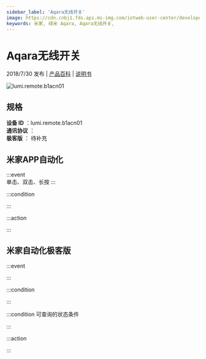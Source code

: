 ```yaml
---
sidebar_label: 'Aqara无线开关'
image: https://cdn.cnbj1.fds.api.mi-img.com/iotweb-user-center/developer_1679069105409LzzNoQzf.png?GalaxyAccessKeyId=AKVGLQWBOVIRQ3XLEW&Expires=9223372036854775807&Signature=YS7/c/CPMgkBkpfm3sxZZrpKk4s=
keywords: 米家, 绿米 Aqara, Aqara无线开关, 
---
```

# Aqara无线开关

2018/7/30 发布 | [产品百科](https://home.mi.com/webapp/content/baike/product/index.html?model=lumi.remote.b1acn01/) | [说明书](https://home.mi.com/views/introduction.html?model=lumi.remote.b1acn01&region=cn)

![lumi.remote.b1acn01](https://cdn.cnbj1.fds.api.mi-img.com/iotweb-user-center/developer_1679069105409LzzNoQzf.png?GalaxyAccessKeyId=AKVGLQWBOVIRQ3XLEW&Expires=9223372036854775807&Signature=YS7/c/CPMgkBkpfm3sxZZrpKk4s=)

## 规格  
> 
**设备 ID** ：lumi.remote.b1acn01  
**通讯协议** ：  
**极客版**  ： 待补充 


## 米家APP自动化  

:::event  
单击、双击、长按
:::

:::condition  

:::

:::action   

:::

## 米家自动化极客版  

:::event  

:::

:::condition  

:::

:::condition 可查询的状态条件  

:::

:::action  

:::

        
